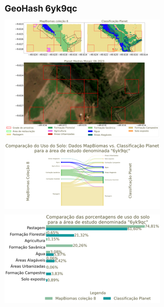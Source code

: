 # GeoHash 6yk9qc

![GeoHash Mapa 6yk9qc](figs/6yk9qc_map.png)

![GeoHash Sankey 6yk9qc](figs/sankey_6yk9qc.png)

![GeoHash Porcent 6yk9qc](figs/6yk9qc_porcente.png) 
